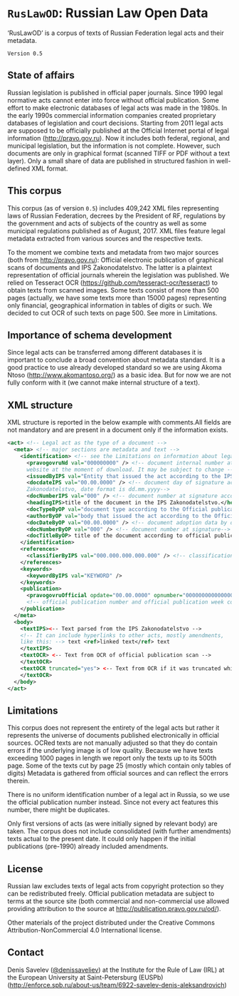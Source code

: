 # `RusLawOD`: Russian Law Open Data
‘RusLawOD’ is a corpus of texts of Russian Federation legal acts and their metadata.

`Version 0.5`

## State of affairs
Russian legislation is published in official paper journals. Since 1990 legal normative acts cannot enter into force without official publication. Some effort to make electronic databases of legal acts was made in the 1980s.  In the early 1990s commercial information companies created proprietary databases of legislation and court decisions. Starting from 2011 legal acts are supposed to be officially published at the Official Internet portal of legal information (http://pravo.gov.ru). Now it includes both federal, regional, and municipal legislation, but the information is not complete. However, such documents are only in graphical format (scanned TIFF or PDF without a text layer). Only a small share of data are published in structured fashion in well-defined XML format.

## This corpus
This corpus (as of version `0.5`) includes 409,242 XML files representing laws of Russian Federation, decrees by the President of RF, regulations by the government and acts of subjects of the country as well as some municipal regulations published as of August, 2017. XML files feature legal metadata extracted from various sources and the respective texts.

To the moment we combine texts and metadata from two major sources (both from http://pravo.gov.ru): Official electronic publication of graphical scans of documents and IPS Zakonodatelstvo. The latter is a plaintext representation of official journals wherein the legislation was published.
 We relied on Tesseract OCR (https://github.com/tesseract-ocr/tesseract) to obtain texts from scanned images. Some texts consist of more than 500 pages (actually, we have some texts more than 15000 pages) representing only financial, geographical information in tables of digits or such. We decided to cut OCR of such texts on page 500. See more in Limitations. 

## Importance of schema development
Since legal acts can be transferred among different databases it is important to conclude a broad convention about metadata standard. It is a good practice to use already developed standard so we are using Akoma Ntoso (http://www.akomantoso.org/) as a basic idea. But for now we are not fully conform with it (we cannot make internal structure of a text). 

## XML structure
XML structure is reported in the below example with comments.All fields are not mandatory and are present in a document only if the information exists.

```xml
<act> <!-- Legal act as the type of a document -->
  <meta> <!-- major sections are metadata and text -->
    <identification> <!-- see the Limitations on information about legal act identification in Russia -->
      <pravogovruNd val="000000000" /> <!-- document internal number at the IPS Zakonodatelstvo 
      website at the moment of download. It may be subject to change -->
      <issuedByIPS val="Entity that issued the act according to the IPS Zakonodatelstvo" />
      <docdateIPS val="00.00.0000" /> <!-- document day of signature according to the IPS 
      Zakonodatelstvo, date format is dd.mm.yyyy-->
      <docNumberIPS val="000" /> <!-- document number at signature according to the IPS Zakonodatelstvo -->
      <headingIPS>title of the document in the IPS Zakonodatelstvo.</headingIPS> 
      <docTypeByOP val="document type according to the Official publication website" /> 
      <authorByOP val="body that issued the act according to the Official publication website" /> 
      <docDateByOP val="00.00.0000" /> <!-- document adoption data by official publication site date format dd.mm.yyyy-->
      <docNumberByOP val="000" /> <!-- document number at signature-->
      <docTitleByOP> title of the document according to official publication site </docTitleByOp> 
    </identification>
    <references>
      <classifierByIPS val="000.000.000.000.000" /> <!-- classification code according to the IPS Zakonodatelstvo -->
    </references>
    <keywords>
      <keywordByIPS val="KEYWORD" /> 
    </keywords>
    <publication>
      <pravogovruOfficial opdate="00.00.0000" opnumber="0000000000000000" opweekcode="0000000000000" /> 
      <!-- official publication number and official publication week code date format dd.mm.yyyy-->
    </publication>
  </meta>
  <body>
    <textIPS><-- Text parsed from the IPS Zakonodatelstvo --> 
    <!-- It can include hyperlinks to other acts, mostly amendments,
    like this: --> text <ref>linked text</ref> text 
    </textIPS>
    <textOCR> <-- Text from OCR of official publication scan -->
    </textOCR> 
    <textOCR truncated="yes"> <-- Text from OCR if it was truncated while OCR -->
    </textOCR> 
  </body>
</act>
```

## Limitations
This corpus does not represent the entirety of the legal acts but rather it represents the universe of documents published electronically in official sources. OCRed texts are not manually adjusted so that they do contain errors if the underlying image is of low quality. Because we have texts exceeding 1000 pages in length we report only the texts up to its 500th page. Some of the texts cut by page 25 (mostly which contain only tables of digits) Metadata is gathered from official sources and can reflect the errors therein.

There is no uniform identification number of a legal act in Russia, so we use the official publication number instead. Since not every act features this number, there might be duplicates.

Only first versions of acts (as were initially signed by relevant body) are taken. The corpus does not include consolidated (with further amendments) texts actual to the present date. It could only happen if the initial publications (pre-1990) already included amendments.

## License
Russian law excludes texts of legal acts from copyright protection so they can be redistributed freely. Official publication metadata are subject to terms at the source site (both commercial and non-commercial use allowed providing attribution to the source at http://publication.pravo.gov.ru/od/).

Other materials of the project distributed under the Creative Commons Attribution-NonCommercial 4.0 International license.

## Contact
Denis Savelev ([@denissaveliev](https://github.com/denissaveliev)) at the Institute for the Rule of Law (IRL) at the European University at Saint-Petersburg (EUSPb) (http://enforce.spb.ru/about-us/team/6922-savelev-denis-aleksandrovich)
